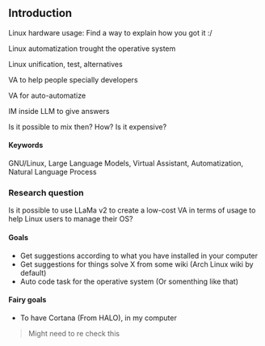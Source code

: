 
## Introduction

Linux hardware usage: Find a way to explain how you got it :/

Linux automatization trought the operative system

Linux unification, test, alternatives

VA to help people specially developers

VA for auto-automatize

IM inside LLM to give answers

Is it possible to mix then? How? Is it expensive?

#### Keywords

GNU/Linux, Large Language Models, Virtual Assistant, Automatization, Natural Language Process

### Research question

Is it possible to use LLaMa v2 to create a low-cost VA in terms of usage to help Linux users to manage their OS?

#### Goals

- Get suggestions according to what you have installed in your computer
- Get suggestions for things solve X from some wiki (Arch Linux wiki by default)
- Auto code task for the operative system (Or somenthing like that)

#### Fairy goals

- To have Cortana (From HALO), in my computer


> Might need to re check this